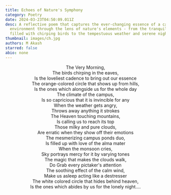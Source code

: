 ```yaml
---
title: Echoes of Nature's Symphony
category: Poetry
date: 2024-03-23T04:50:09.011Z
desc: A reflective poem that captures the ever-changing essence of a campus
  environment through the lens of nature's elements - from the tranquil mornings
  filled with chirping birds to the tempestuous weather and serene nights ......
thumbnail: images/ch.jpg
authors: M Akash
starred: false
abio: none
---
```

<p style="text-align: center;align:center;">The Very Morning,<br>
The birds chirping in the eaves,<br>
Is the loveliest cadence to bring out our essence<br>
The orange-colored circle that shows up from hills,<br>
Is the ones which alongside us for the whole day<br>
The climate of the campus,<br>
Is so capricious that it is invincible for any<br>
When the weather gets angry,<br>
Throws away anything it strokes<br>
The Heaven touching mountains,<br>
Is calling us to reach its top<br>
Those milky and pure clouds,<br>
Are erratic when they show off their emotions<br>
The mesmerizing campus ponds duo,<br>
Is filled up with love of the alma mater<br>
When the monsoon cries,<br>
Sky portrays mercy for it by varying tones<br>
The magic that makes the clouds walk,<br>
Do Grab every pictaker's attention<br>
The soothing effect of the calm wind,<br>
Make us asleep acting like a destresser<br>
The white colored circle that hides behind heaven,<br>
Is the ones which abides by us for the lonely night....</p>
